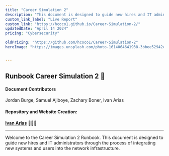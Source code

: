 ```yaml
---
title: "Career Simulation 2"
description: "This document is designed to guide new hires and IT administrators through the process of integrating new systems and users into the network infrastructure"
custom_link_label: "Live Report"
custom_link: "https://hcoco1.github.io/Career-Simulation-2/"
updatedDate: "April 14 2024"
pricing: "Cybersecurity"

oldPricing: "https://github.com/hcoco1/Career-Simulation-2"
heroImage: "https://images.unsplash.com/photo-1614064641938-3bbee52942c7?q=80&w=2070&auto=format&fit=crop&ixlib=rb-4.0.3&ixid=M3wxMjA3fDB8MHxwaG90by1wYWdlfHx8fGVufDB8fHx8fA%3D%3D"


---
```


## Runbook Career Simulation 2 📙

#### Document Contributors

Jordan Burge, Samuel Ajiboye, Zachary Boner, Ivan Arias

#### Repository and Website Creation:

[**Ivan Arias**](http://www.hcoco1.com) 🧑🏻‍💻

---

Welcome to the Career Simulation 2 Runbook. This document is designed to guide new hires and IT administrators through the process of integrating new systems and users into the network infrastructure.
